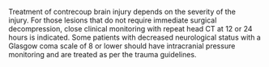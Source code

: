 Treatment of contrecoup brain injury depends on the severity of the injury. For those lesions that do not require immediate surgical decompression, close clinical monitoring with repeat head CT at 12 or 24 hours is indicated. Some patients with decreased neurological status with a Glasgow coma scale of 8 or lower should have intracranial pressure monitoring and are treated as per the trauma guidelines.